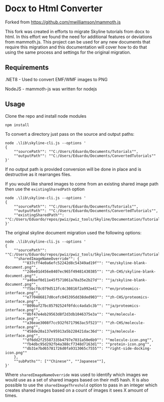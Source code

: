 # Docx to Html Converter

Forked from https://github.com/mwilliamson/mammoth.js

This fork was created in efforts to migrate Skyline tutorials from docx to html.
In this effort we found the need for additional features or deviations from mammoth.js.
This project can be used for any new documents that require this migration and this
documentation will cover how to do that using the same process and settings for the
original migration.

## Requirements

.NET8 - Used to convert EMF/WMF images to PNG

NodeJS - mammoth-js was written for nodejs

## Usage

Clone the repo and install node modules

    npm install

To convert a directory just pass on the source and output paths:

    node .\lib\skyline-cli.js --options '
    {
        ""sourcePath"": ""C:/Users/Eduardo/Documents/Tutorials"",
        ""outputPath"": ""C:/Users/Eduardo/Documents/ConvertedTutorials""
    }'

If no output path is provided conversion will be done in place and is destructive as it rearranges files.

If you would like shared images to come from an existing shared image path then use the `existingSharedPath` option

    node .\lib\skyline-cli.js --options '
    {
        ""sourcePath"": ""C:/Users/Eduardo/Documents/Tutorials"",
        ""outputPath"": ""C:/Users/Eduardo/Documents/ConvertedTutorials"",
        ""existingSharedPath"": ""C:/Users/Eduardo/repos/pwiz/pwiz_tools/Skyline/Documentation/Tutorials/shared""
    }'

The original skyline document migration used the following options:

    node .\lib\skyline-cli.js --options '
    {
        ""sourcePath"": ""C:/Users/Eduardo/repos/pwiz/pwiz_tools/Skyline/Documentation/Tutorials"",
        ""sharedImageNameOverride"": {
            ""837cff4e0a6efc52242d8c54349ad19f"": ""en/skyline-blank-document.png"",
            ""2d6e01d456e8407ec965f49481430385"": ""zh-CHS/skyline-blank-document.png"",
            ""a40aef0d11e45f571061a78a35e2b27d"": ""ja/skyline-blank-document.png"",
            ""f5bcf8c079d513fc4c30816f2a992e41"": ""en/proteomics-interface.png"",
            ""e770486817d0cefc045395dd38ded903"": ""zh-CHS/proteomics-interface.png"",
            ""809baf27bc85792524f0fdcc4ada5c3b"": ""ja/proteomics-interface.png"",
            ""8bf47e4eb29563d8f2d3db1046375e3a"": ""en/molecule-interface.png"",
            ""a36eae3008f7cc932f6717963ac5f523"": ""zh-CHS/molecule-interface.png"",
            ""458de20a137e95913a5b228421dac36d"": ""ja/molecule-interface.png"",
            ""df6dd2f25587335b4797e7031a50e6b9"": ""molecule-icon.png"",
            ""fb4dbc95d292fb4a388cf7348d7163d1"": ""protein-icon.png"",
            ""db31e7bd65781726d0fa9313065c7555"": ""right-side-docking-icon.png""
        },
        ""subPaths"": [""Chinese"", ""Japanese""],
    }'

Where `sharedImageNameOverride` was used to identify which images we would use as a set of shared images based on their
md5 hash. It is also possible to use the `sharedImageThreshold` option to pass in an integer which creates shared images
based on a count of images it sees X amount of times.